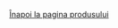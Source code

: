 <!DOCTYPE html>
<html lang="en">
<head>
    <meta charset="UTF-8">
    <meta name="viewport" content="width=device-width, initial-scale=1.3">
    <title>3D Model View</title>
    <script type="module" src="https://unpkg.com/@google/model-viewer"></script>
</head>
<body>

<!-- Aici adăugăm un paragraf cu un ID pentru a putea fi ascuns sau afișat de script -->
<p id="iosMessage" style="display: none;">Deschide în Safari dacă ești pe Apple</p>

<p><a href="https://vimeo.com/user74836700">Înapoi la pagina produsului</a></p>

<model-viewer src="Avatar1.glb" ios-src="Avatar1.usdz" ar ar-modes="webxr scene-viewer quick-look" camera-controls auto-rotate environment-image="neutral" shadow-intensity="1" alt="A 3D model of an avatar"></model-viewer>

<model-viewer src="Avatar2.glb" ios-src="Avatar2.usdz" ar ar-modes="webxr scene-viewer quick-look" camera-controls auto-rotate environment-image="neutral" shadow-intensity="2" alt="An 3D model of a second avatar"></model-viewer>


<script>
    // Functie pentru a verifica daca utilizatorul este pe un dispozitiv iOS
    function checkIfIOS() {
        var iDevices = [
            'iPad Simulator',
            'iPhone Simulator',
            'iPod Simulator',
            'iPad',
            'iPhone',
            'iPod'
        ];

        if (!!navigator.platform) {
            while (iDevices.length) {
                if (navigator.platform === iDevices.pop()){ return true; }
            }
        }

        return false;
    }

    // Dacă este iOS, afișăm mesajul
    if(checkIfIOS()) {
        document.getElementById('iosMessage').style.display = 'block';
    }
</script>

</body>
</html>
